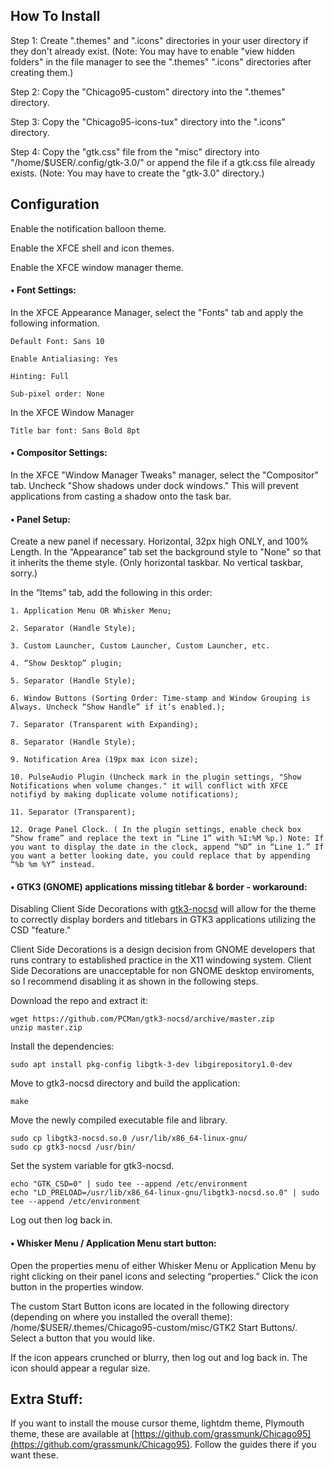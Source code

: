 ## How To Install

Step 1: Create ".themes" and ".icons" directories  in your user directory if they don't already exist.
(Note: You may have to enable "view hidden folders" in the file manager to see the ".themes" ".icons" directories after creating them.)

Step 2: Copy the "Chicago95-custom" directory into the ".themes" directory. 

Step 3: Copy the "Chicago95-icons-tux" directory into the ".icons" directory.

Step 4: Copy the "gtk.css" file from the "misc" directory into "/home/$USER/.config/gtk-3.0/" or append the file if a gtk.css file already exists.
(Note: You may have to create the "gtk-3.0" directory.)

## Configuration

Enable the notification balloon theme.

Enable the XFCE shell and icon themes.

Enable the XFCE window manager theme.

#### • Font Settings:

In the XFCE Appearance Manager, select the "Fonts" tab and apply the following information.

    Default Font: Sans 10

    Enable Antialiasing: Yes

    Hinting: Full

    Sub-pixel order: None

In the XFCE Window Manager

    Title bar font: Sans Bold 8pt

#### • Compositor Settings:

In the XFCE "Window Manager Tweaks" manager, select the "Compositor" tab. Uncheck "Show shadows under dock windows." This will prevent applications from casting a shadow onto the task bar.

#### • Panel Setup:

Create a new panel if necessary. Horizontal, 32px high ONLY, and 100% Length. In the “Appearance” tab set the background style to "None" so that it inherits the theme style. (Only horizontal taskbar. No vertical taskbar, sorry.)

In the “Items” tab, add the following in this order:

    1. Application Menu OR Whisker Menu; 

    2. Separator (Handle Style); 

    3. Custom Launcher, Custom Launcher, Custom Launcher, etc.

    4. “Show Desktop” plugin; 

    5. Separator (Handle Style); 

    6. Window Buttons (Sorting Order: Time-stamp and Window Grouping is Always. Uncheck “Show Handle” if it’s enabled.); 

    7. Separator (Transparent with Expanding); 

    8. Separator (Handle Style); 

    9. Notification Area (19px max icon size); 

    10. PulseAudio Plugin (Uncheck mark in the plugin settings, "Show Notifications when volume changes." it will conflict with XFCE notifiyd by making duplicate volume notifications); 

    11. Separator (Transparent); 

    12. Orage Panel Clock. ( In the plugin settings, enable check box “Show frame” and replace the text in “Line 1” with %I:%M %p.) Note: If you want to display the date in the clock, append “%D” in “Line 1.” If you want a better looking date, you could replace that by appending “%b %m %Y” instead.

#### • GTK3 (GNOME) applications missing titlebar & border - workaround:
Disabling Client Side Decorations with [gtk3-nocsd](https://github.com/PCMan/gtk3-nocsd) will allow for the theme to correctly display borders and titlebars in GTK3 applications utilizing the CSD "feature."

Client Side Decorations is a design decision from GNOME developers that runs contrary to established practice in the X11 windowing system. Client Side Decorations are unacceptable for non GNOME desktop enviroments, so I recommend disabling it as shown in the following steps.

Download the repo and extract it:

    wget https://github.com/PCMan/gtk3-nocsd/archive/master.zip
    unzip master.zip

Install the dependencies:

    sudo apt install pkg-config libgtk-3-dev libgirepository1.0-dev

Move to gtk3-nocsd directory and build the application:

    make

Move the newly compiled executable file and library.

    sudo cp libgtk3-nocsd.so.0 /usr/lib/x86_64-linux-gnu/
    sudo cp gtk3-nocsd /usr/bin/

Set the system variable for gtk3-nocsd.

    echo "GTK_CSD=0" | sudo tee --append /etc/environment
    echo "LD_PRELOAD=/usr/lib/x86_64-linux-gnu/libgtk3-nocsd.so.0" | sudo tee --append /etc/environment

Log out then log back in.


#### • Whisker Menu / Application Menu start button:

Open the properties menu of either Whisker Menu or Application Menu by right clicking on their panel icons and selecting “properties.” Click the icon button in the properties window. 

The custom Start Button icons are located in the following directory (depending on where you installed the overall theme): /home/$USER/.themes/Chicago95-custom/misc/GTK2 Start Buttons/. Select a button that you would like.

If the icon appears crunched or blurry, then log out and log back in. The icon should appear a regular size.

## Extra Stuff:

If you want to install the mouse cursor theme, lightdm theme, Plymouth theme, these are available at [https://github.com/grassmunk/Chicago95](https://github.com/grassmunk/Chicago95). Follow the guides there if you want these.
